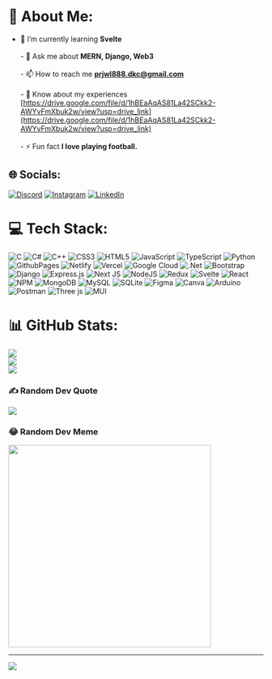 # 💫 About Me:
- 🌱 I’m currently learning **Svelte**<br><br>- 💬 Ask me about **MERN, Django, Web3**<br><br>- 📫 How to reach me **prjwl888.dkc@gmail.com**<br><br>- 📄 Know about my experiences [https://drive.google.com/file/d/1hBEaAqAS81La42SCkk2-AWYvFmXbuk2w/view?usp=drive_link](https://drive.google.com/file/d/1hBEaAqAS81La42SCkk2-AWYvFmXbuk2w/view?usp=drive_link)<br><br>- ⚡ Fun fact **I love playing football.**


## 🌐 Socials:
[![Discord](https://img.shields.io/badge/Discord-%237289DA.svg?logo=discord&logoColor=white)](https://discord.gg/.prjwl_7) [![Instagram](https://img.shields.io/badge/Instagram-%23E4405F.svg?logo=Instagram&logoColor=white)](https://instagram.com/prjwl7) [![LinkedIn](https://img.shields.io/badge/LinkedIn-%230077B5.svg?logo=linkedin&logoColor=white)](https://linkedin.com/in/prajwal-chaudhary-405529209) 

# 💻 Tech Stack:
![C](https://img.shields.io/badge/c-%2300599C.svg?style=flat&logo=c&logoColor=white) ![C#](https://img.shields.io/badge/c%23-%23239120.svg?style=flat&logo=csharp&logoColor=white) ![C++](https://img.shields.io/badge/c++-%2300599C.svg?style=flat&logo=c%2B%2B&logoColor=white) ![CSS3](https://img.shields.io/badge/css3-%231572B6.svg?style=flat&logo=css3&logoColor=white) ![HTML5](https://img.shields.io/badge/html5-%23E34F26.svg?style=flat&logo=html5&logoColor=white) ![JavaScript](https://img.shields.io/badge/javascript-%23323330.svg?style=flat&logo=javascript&logoColor=%23F7DF1E) ![TypeScript](https://img.shields.io/badge/typescript-%23007ACC.svg?style=flat&logo=typescript&logoColor=white) ![Python](https://img.shields.io/badge/python-3670A0?style=flat&logo=python&logoColor=ffdd54) ![GithubPages](https://img.shields.io/badge/github%20pages-121013?style=flat&logo=github&logoColor=white) ![Netlify](https://img.shields.io/badge/netlify-%23000000.svg?style=flat&logo=netlify&logoColor=#00C7B7) ![Vercel](https://img.shields.io/badge/vercel-%23000000.svg?style=flat&logo=vercel&logoColor=white) ![Google Cloud](https://img.shields.io/badge/GoogleCloud-%234285F4.svg?style=flat&logo=google-cloud&logoColor=white) ![.Net](https://img.shields.io/badge/.NET-5C2D91?style=flat&logo=.net&logoColor=white) ![Bootstrap](https://img.shields.io/badge/bootstrap-%238511FA.svg?style=flat&logo=bootstrap&logoColor=white) ![Django](https://img.shields.io/badge/django-%23092E20.svg?style=flat&logo=django&logoColor=white) ![Express.js](https://img.shields.io/badge/express.js-%23404d59.svg?style=flat&logo=express&logoColor=%2361DAFB) ![Next JS](https://img.shields.io/badge/Next-black?style=flat&logo=next.js&logoColor=white) ![NodeJS](https://img.shields.io/badge/node.js-6DA55F?style=flat&logo=node.js&logoColor=white) ![Redux](https://img.shields.io/badge/redux-%23593d88.svg?style=flat&logo=redux&logoColor=white) ![Svelte](https://img.shields.io/badge/svelte-%23f1413d.svg?style=flat&logo=svelte&logoColor=white) ![React](https://img.shields.io/badge/react-%2320232a.svg?style=flat&logo=react&logoColor=%2361DAFB) ![NPM](https://img.shields.io/badge/NPM-%23CB3837.svg?style=flat&logo=npm&logoColor=white) ![MongoDB](https://img.shields.io/badge/MongoDB-%234ea94b.svg?style=flat&logo=mongodb&logoColor=white) ![MySQL](https://img.shields.io/badge/mysql-%2300000f.svg?style=flat&logo=mysql&logoColor=white) ![SQLite](https://img.shields.io/badge/sqlite-%2307405e.svg?style=flat&logo=sqlite&logoColor=white) ![Figma](https://img.shields.io/badge/figma-%23F24E1E.svg?style=flat&logo=figma&logoColor=white) ![Canva](https://img.shields.io/badge/Canva-%2300C4CC.svg?style=flat&logo=Canva&logoColor=white) ![Arduino](https://img.shields.io/badge/-Arduino-00979D?style=flat&logo=Arduino&logoColor=white) ![Postman](https://img.shields.io/badge/Postman-FF6C37?style=flat&logo=postman&logoColor=white) ![Three js](https://img.shields.io/badge/threejs-black?style=flat&logo=three.js&logoColor=white) ![MUI](https://img.shields.io/badge/MUI-%230081CB.svg?style=flat&logo=mui&logoColor=white)
# 📊 GitHub Stats:
![](https://github-readme-stats.vercel.app/api?username=prjwl7&theme=onedark&hide_border=false&include_all_commits=true&count_private=true)<br/>
![](https://github-readme-streak-stats.herokuapp.com/?user=prjwl7&theme=onedark&hide_border=false)<br/>
![](https://github-readme-stats.vercel.app/api/top-langs/?username=prjwl7&theme=onedark&hide_border=false&include_all_commits=true&count_private=true&layout=compact)

### ✍️ Random Dev Quote
![](https://quotes-github-readme.vercel.app/api?type=horizontal&theme=merko)

### 😂 Random Dev Meme
<img src='https://randommeme-five.vercel.app/' style="height: 400px;"/>

---
[![](https://visitcount.itsvg.in/api?id=prjwl7&icon=0&color=0)](https://visitcount.itsvg.in)

<!-- Proudly created with GPRM ( https://gprm.itsvg.in ) -->

